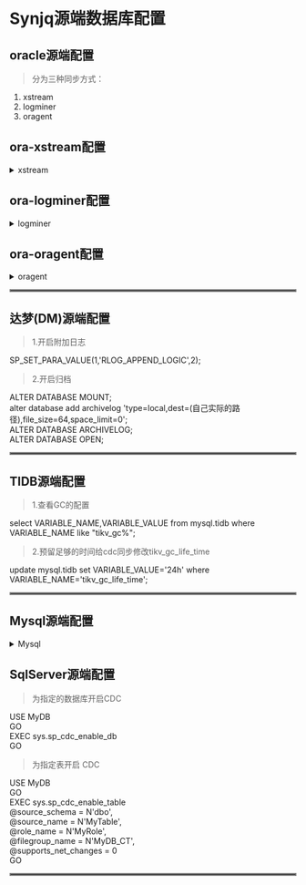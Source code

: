 # Synjq源端数据库配置
## oracle源端配置
>分为三种同步方式：

1. xstream
2. logminer
3. oragent

## ora-xstream配置
<details>
<summary>xstream</summary>
<pre>
  <code style="white-space: pre-wrap;">
1. 开启归档：
          alter database archivelog; 

2. 打开xstream:
   alter system set enable_goldengate_replication=true;  (oracle数据库11.2.0.4.0以下不支持)

3. 开启oracle库级别或者表级别的全列补偿日志：
   alter database add supplemental log data (all) columns;  （库级别）
   ALTER TABLE inventory.customers ADD SUPPLEMENTAL LOG DATA (ALL) COLUMNS; (表级别)

4. 创建出站服务器管理用户 synjqadmin：
   CREATE TABLESPACE synjq_adm_tbs DATAFILE '/根据客户实际路径修改/synjq_adm_tbs.dbf' SIZE 25M REUSE AUTOEXTEND ON MAXSIZE UNLIMITED;

          CREATE USER synjqadmin IDENTIFIED BY synjqadmin DEFAULT TABLESPACE synjq_adm_tbs QUOTA UNLIMITED ON synjq_adm_tbs;

          GRANT CREATE SESSION TO synjqadmin;

BEGIN
DBMS_XSTREAM_AUTH.GRANT_ADMIN_PRIVILEGE(
grantee                 => 'synjqadmin',
privilege_type          => 'CAPTURE',
grant_select_privileges => TRUE
);
END;
/

5. 创建登录数据库的用户 synjq：
   CREATE TABLESPACE synjq_tbs DATAFILE '/根据客户实际情况修改/synjq_tbs.dbf' SIZE 25M REUSE AUTOEXTEND ON MAXSIZE UNLIMITED;

         CREATE USER synjq IDENTIFIED BY synjq DEFAULT TABLESPACE synjq_tbs QUOTA UNLIMITED ON synjq_tbs;

         GRANT CREATE SESSION TO synjq;
         GRANT SELECT ON V_$DATABASE to synjq;
         GRANT FLASHBACK ANY TABLE TO synjq;
         GRANT SELECT ANY TABLE to synjq;
         GRANT LOCK ANY TABLE TO synjq;
         GRANT select_catalog_role to synjq;

6. 使用 synjqadmin 用户登录数据库:
   (创建出站服务器，下面例子为创建名称为 debug 的出站服务器,抓取 FZY 和 FZS1 用户下所有表的增量数据)
   conn synjqadmin/synjqadmin

DECLARE
tables  DBMS_UTILITY.UNCL_ARRAY;
schemas DBMS_UTILITY.UNCL_ARRAY;
BEGIN
tables(1)  := NULL;
schemas(1) := 'TEST';   
DBMS_XSTREAM_ADM.CREATE_OUTBOUND(
server_name     =>  'debug0',
table_names     =>  tables,
schema_names    =>  schemas);
END;
/

<font color="#cd5c5c">提示：开几个并发创建几个出站服务器后面加数字例如：一个并发就是debug0</font>

7. 执行以下命令允许 synjq 用户连接 XStream 出站服务器
   BEGIN
   DBMS_XSTREAM_ADM.ALTER_OUTBOUND(
   server_name  => 'debug0',
   connect_user => 'synjq'
   );
   END;
   /

8.删除出站服务器

BEGIN
DBMS_XSTREAM_ADM.DROP_OUTBOUND(
server_name => 'DEBUG'
);
END;
/


9.查询出站服务器有几个
SELECT CLIENT_NAME ,client_status,status ,captured_scn,last_enqueued_scn, error_message FROM ALL_CAPTURE；
</code>
</pre>

</details>

## ora-logminer配置
<details>
<summary>logminer</summary>
<pre>
  <code style="white-space: pre-wrap;">
1.开启归档：
          alter database archivelog;

2.开启Minimal supplemental logging:
ALTER DATABASE ADD SUPPLEMENTAL LOG DATA  (all) columns;  (整库开启)
ALTER TABLE test1.test2 ADD SUPPLEMENTAL LOG DATA (ALL) COLUMNS; (表级开启)
</code>
</pre>
</details>

## ora-oragent配置
<details>
<summary>oragent</summary>
<pre>
  <code style="white-space: pre-wrap;">
1.开启归档：
         alter database archivelog;

2.进入oracle-database配置

create or replace view XKCCLE as select * from sys.x$kccle;
create or replace view XKCCCP as select * from sys.x$kcccp;
create or replace view ORAGENT_XKSPPI as select * from X$KSPPI;
create or replace view ORAGENT_XKSPPSV as select * from X$KSPPSV;
alter database force logging;
alter database add supplemental log data;
create user oragent1 identified by oragent1;
create role oragent_role identified by oragent_role;
grant connect,lock any table,select any table,select any dictionary,alter system,execute any type to oragent_role,oragent1;
grant oragent_role to oragent1;
grant dba to oragent1;
grant execute on dbms_flashback to oragent_role,oragent1;
alter user  oragent1 quota 2m on users;
create table oragent1.oragenttemp (f1 int);

3.上传oragent安装包，这一步需要联系九桥工程师进行配置！
</code>
</pre>
</details>
<hr style="border: 2px solid grey;">

## 达梦(DM)源端配置
>1.开启附加日志

SP_SET_PARA_VALUE(1,'RLOG_APPEND_LOGIC',2);

>2.开启归档

ALTER DATABASE MOUNT; </br>
alter database add archivelog 'type=local,dest=(自己实际的路径),file_size=64,space_limit=0'; </br>
ALTER DATABASE ARCHIVELOG;</br>
ALTER DATABASE OPEN;</br>

<hr style="border: 2px solid grey;">

## TIDB源端配置

>1.查看GC的配置

select VARIABLE_NAME,VARIABLE_VALUE from mysql.tidb where VARIABLE_NAME like "tikv_gc%";

>2.预留足够的时间给cdc同步修改tikv_gc_life_time

update mysql.tidb set VARIABLE_VALUE='24h' where VARIABLE_NAME='tikv_gc_life_time';


<hr style="border: 2px solid grey;">

## Mysql源端配置

<details>
<summary>Mysql</summary>

>1.创建用户并授权

CREATE USER 'xstrem'@'localhost' IDENTIFIED BY 'xstrem'; </br>

GRANT SELECT, RELOAD, SHOW DATABASES, REPLICATION SLAVE, REPLICATION CLIENT ON *.* TO 'xstrem' IDENTIFIED BY 'xstrem';
FLUSH PRIVILEGES;</br>

>2.开启binlog

cat \<< EOF >>/etc/my.cnf </br>
server-id         = 223344</br>
log_bin           = mysql-bin</br>
binlog_format     = ROW</br>
binlog_row_image  = FULL</br>
expire_logs_days  = 10</br>
EOF

service  mysqld restart </br>
show variables like 'log_%'; </br> (查看日否开启)

>设置gtid

SET GLOBAL ENFORCE_GTID_CONSISTENCY = 'WARN';</br>
SET GLOBAL ENFORCE_GTID_CONSISTENCY = 'ON';</br>
SET GLOBAL GTID_MODE = 'OFF_PERMISSIVE';</br>
SET GLOBAL GTID_MODE = 'ON_PERMISSIVE';</br>
SET GLOBAL GTID_MODE = 'ON';</br>

show global variables like '%GTID%'; //查询 </br>

>配置会话超时

set global wait_timeout=28800;</br>
set global interactive_timeout=28800;</br>

>启动查询日志时间

set binlog_rows_query_log_events=on;</br>

show global variables where variable_name = 'binlog_row_value_options';</br>
<hr style="border: 2px solid grey;">
</details>

## SqlServer源端配置
>为指定的数据库开启CDC

USE MyDB</br>
GO</br>
EXEC sys.sp_cdc_enable_db</br>
GO</br>

>为指定表开启 CDC

USE MyDB </br>
GO</br>
EXEC sys.sp_cdc_enable_table</br>
@source_schema = N'dbo',</br>
@source_name   = N'MyTable',</br>
@role_name     = N'MyRole',  </br>
@filegroup_name = N'MyDB_CT',</br>
@supports_net_changes = 0</br>
GO</br>

<hr style="border: 2px solid grey;">
